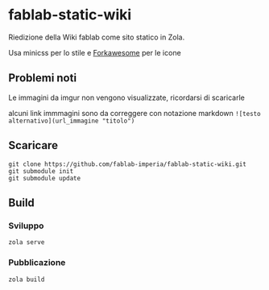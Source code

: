 # fablab-static-wiki
Riedizione della Wiki fablab come sito statico in Zola.

Usa minicss per lo stile e [Forkawesome](https://forkaweso.me/Fork-Awesome/) per le icone

## Problemi noti
Le immagini da imgur non vengono visualizzate, ricordarsi di scaricarle

alcuni link immmagini sono da correggere con notazione markdown
```![testo alternativo](url_immagine "titolo")```

## Scaricare
```
git clone https://github.com/fablab-imperia/fablab-static-wiki.git
git submodule init
git submodule update
```

## Build

### Sviluppo
`zola serve`

### Pubblicazione
`zola build`